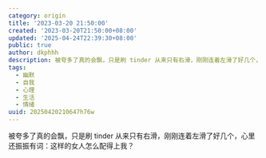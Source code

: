 ```yaml
---
category: origin
title: '2023-03-20 21:50:00'
created: '2023-03-20T21:50:00+08:00'
updated: '2025-04-24T22:39:30+08:00'
public: true
author: dkphhh
description: 被夸多了真的会飘，只是刷 tinder 从来只有右滑，刚刚连着左滑了好几个，心里还振振有词：这样的女人怎么配得上我……
tags:
  - 幽默
  - 自我
  - 心理
  - 生活
  - 情绪
uuid: 20250420210647h76w
---
```


被夸多了真的会飘，只是刷 tinder 从来只有右滑，刚刚连着左滑了好几个，心里还振振有词：这样的女人怎么配得上我？
